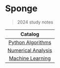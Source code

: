 # Sponge
 
 > 2024 study notes

 | Catalog |
 | :----: |
 | [Python Algorithms]() |
 | [Numerical Analysis](https://github.com/neKoui1/Sponge/blob/main/NumericalAnalysis/README.md#numerical-analysis) |
 | [Machine Learning](https://github.com/neKoui1/Sponge/blob/main/MachineLearning/README.md#machine-learning) |


